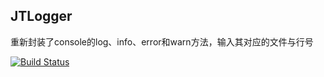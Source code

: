 ## JTLogger

重新封装了console的log、info、error和warn方法，输入其对应的文件与行号

[![Build Status](https://travis-ci.org/vicanso/jtlogger.svg)](https://api.travis-ci.org/vicanso/jtlogger.png)